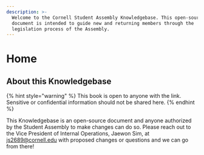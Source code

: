 ```yaml
---
description: >-
  Welcome to the Cornell Student Assembly Knowledgebase. This open-source
  document is intended to guide new and returning members through the
  legislation process of the Assembly.
---
```


# Home

## About this Knowledgebase

{% hint style="warning" %}
This book is open to anyone with the link. Sensitive or confidential information should not be shared here.
{% endhint %}

This Knowledgebase is an open-source document and anyone authorized by the Student Assembly to make changes can do so. Please reach out to the Vice President of Internal Operations, Jaewon Sim, at js2689@cornell.edu with proposed changes or questions and we can go from there!


